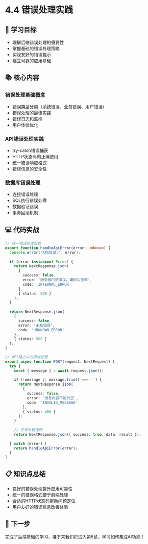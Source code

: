 # 4.4 错误处理实践

## 🎯 学习目标

- 理解后端错误处理的重要性
- 掌握基础的错误处理策略
- 实现友好的错误提示
- 建立可靠的应用基础

## 📚 核心内容

### 错误处理基础概念
- 错误类型分类（系统错误、业务错误、用户错误）
- 错误处理的最佳实践
- 错误日志和监控
- 用户体验优化

### API错误处理实践
- try-catch错误捕获
- HTTP状态码的正确使用
- 统一错误响应格式
- 错误信息的安全性

### 数据库错误处理
- 连接错误处理
- SQL执行错误处理
- 数据验证错误
- 事务回滚机制

## 💻 代码实战

```typescript
// 统一错误处理函数
export function handleApiError(error: unknown) {
  console.error('API错误:', error);
  
  if (error instanceof Error) {
    return NextResponse.json(
      { 
        success: false, 
        error: '服务器内部错误，请稍后重试',
        code: 'INTERNAL_ERROR'
      },
      { status: 500 }
    );
  }
  
  return NextResponse.json(
    { 
      success: false, 
      error: '未知错误',
      code: 'UNKNOWN_ERROR'
    },
    { status: 500 }
  );
}

// API路由中的错误处理
export async function POST(request: NextRequest) {
  try {
    const { message } = await request.json();
    
    if (!message || message.trim() === '') {
      return NextResponse.json(
        { 
          success: false, 
          error: '消息内容不能为空',
          code: 'INVALID_MESSAGE'
        },
        { status: 400 }
      );
    }
    
    // 正常处理逻辑
    return NextResponse.json({ success: true, data: result });
    
  } catch (error) {
    return handleApiError(error);
  }
}
```

## 📋 知识点总结

- 良好的错误处理提升应用可靠性
- 统一的错误格式便于前端处理
- 合适的HTTP状态码帮助问题定位
- 用户友好的错误信息改善体验

## 🚀 下一步

完成了后端基础的学习，接下来我们将进入第5章，学习如何集成AI功能！
